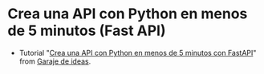 # Crea una API con Python en menos de 5 minutos (Fast API)

- Tutorial "[Crea una API con Python en menos de 5 minutos con FastAPI](https://www.youtube.com/watch?v=J0y2tjBz2Ao)"
  from [Garaje de ideas](https://www.youtube.com/@Garajedeideas).

